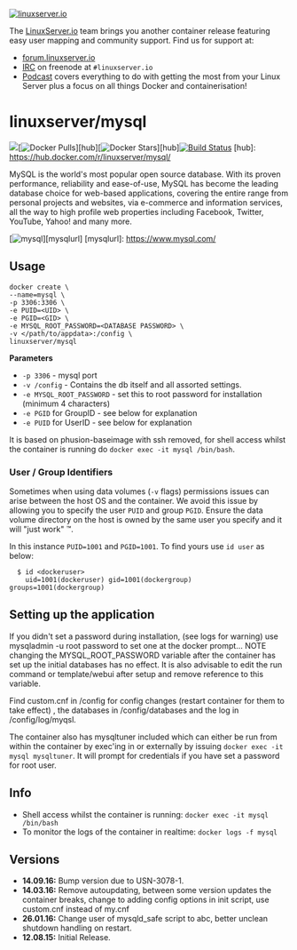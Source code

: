 [linuxserverurl]: https://linuxserver.io
[forumurl]: https://forum.linuxserver.io
[ircurl]: https://www.linuxserver.io/irc/
[podcasturl]: https://www.linuxserver.io/podcast/

[![linuxserver.io](https://raw.githubusercontent.com/linuxserver/docker-templates/master/linuxserver.io/img/linuxserver_medium.png)][linuxserverurl]

The [LinuxServer.io][linuxserverurl] team brings you another container release featuring easy user mapping and community support. Find us for support at:
* [forum.linuxserver.io][forumurl]
* [IRC][ircurl] on freenode at `#linuxserver.io`
* [Podcast][podcasturl] covers everything to do with getting the most from your Linux Server plus a focus on all things Docker and containerisation!

# linuxserver/mysql
[![](https://images.microbadger.com/badges/image/linuxserver/mysql.svg)](http://microbadger.com/images/linuxserver/mysql "Get your own image badge on microbadger.com")[![Docker Pulls](https://img.shields.io/docker/pulls/linuxserver/mysql.svg)][hub][![Docker Stars](https://img.shields.io/docker/stars/linuxserver/mysql.svg)][hub][![Build Status](http://jenkins.linuxserver.io:8080/buildStatus/icon?job=Dockers/LinuxServer.io/linuxserver-mysql)](http://jenkins.linuxserver.io:8080/job/Dockers/job/LinuxServer.io/job/linuxserver-mysql/)
[hub]: https://hub.docker.com/r/linuxserver/mysql/

MySQL is the world's most popular open source database. With its proven performance, reliability and ease-of-use, MySQL has become the leading database choice for web-based applications, covering the entire range from personal projects and websites, via e-commerce and information services, all the way to high profile web properties including Facebook, Twitter, YouTube, Yahoo! and many more. 

[![mysql](https://raw.githubusercontent.com/linuxserver/docker-templates/master/linuxserver.io/img/mysql-git.png)][mysqlurl]
[mysqlurl]: https://www.mysql.com/

## Usage

```
docker create \
--name=mysql \
-p 3306:3306 \
-e PUID=<UID> \
-e PGID=<GID> \
-e MYSQL_ROOT_PASSWORD=<DATABASE PASSWORD> \
-v </path/to/appdata>:/config \
linuxserver/mysql
```

**Parameters**

* `-p 3306` - mysql port
* `-v /config` - Contains the db itself and all assorted settings. 
* `-e MYSQL_ROOT_PASSWORD` - set this to root password for installation (minimum 4 characters)
* `-e PGID` for GroupID - see below for explanation
* `-e PUID` for UserID - see below for explanation

It is based on phusion-baseimage with ssh removed, for shell access whilst the container is running do `docker exec -it mysql /bin/bash`.

### User / Group Identifiers

Sometimes when using data volumes (`-v` flags) permissions issues can arise between the host OS and the container. We avoid this issue by allowing you to specify the user `PUID` and group `PGID`. Ensure the data volume directory on the host is owned by the same user you specify and it will "just work" ™.

In this instance `PUID=1001` and `PGID=1001`. To find yours use `id user` as below:

```
  $ id <dockeruser>
    uid=1001(dockeruser) gid=1001(dockergroup) groups=1001(dockergroup)
```

## Setting up the application 

If you didn't set a password during installation, (see logs for warning) use mysqladmin -u root password <PASSWORD> to set one at the docker prompt... NOTE changing the MYSQL_ROOT_PASSWORD variable after the container has set up the initial databases has no effect. It is also advisable to edit the run command or template/webui after setup and remove reference to this variable.

Find custom.cnf in /config for config changes (restart container for them to take effect) , the databases in /config/databases and the log in /config/log/myqsl.

The container also has mysqltuner included which can either be run from within the container by exec'ing in or externally by issuing `docker exec -it mysql mysqltuner`. It will prompt for credentials if you have set a password for root user.


## Info

* Shell access whilst the container is running: `docker exec -it mysql /bin/bash`
* To monitor the logs of the container in realtime: `docker logs -f mysql`


## Versions

+ **14.09.16:** Bump version due to USN-3078-1.
+ **14.03.16:** Remove autoupdating, between some version updates the container breaks, change to adding config options in init script, use custom.cnf instead of my.cnf
+ **26.01.16:** Change user of mysqld_safe script to abc, better unclean shutdown handling on restart.
+ **12.08.15:** Initial Release.
